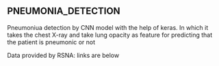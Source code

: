 ## PNEUMONIA_DETECTION
Pneumoniua detection by CNN model with the help of keras. 
In which it takes the chest X-ray and take lung opacity as feature
for predicting that the patient is pneumonic or not


Data provided by RSNA:
links are below
